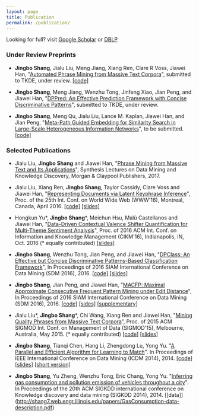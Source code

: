 ```yaml
---
layout: page
title: Publication
permalink: /publication/
---
```

Looking for full? visit [Google Scholar](https://scholar.google.com/citations?user=0SkFI4MAAAAJ&hl=en) or [DBLP](http://dblp.uni-trier.de/pers/hd/s/Shang:Jingbo)

### Under Review Preprints

*   **Jingbo Shang**, Jialu Liu, Meng Jiang, Xiang Ren, Clare R Voss, Jiawei Han, "[Automated Phrase Mining from Massive Text Corpora](https://arxiv.org/abs/1702.04457)", submitted to TKDE, under review. [[code]](https://github.com/shangjingbo1226/AutoPhrase)

*   **Jingbo Shang**, Meng Jiang, Wenzhu Tong, Jinfeng Xiao, Jian Peng, and Jiawei Han, "[DPPred: An Effective Prediction Framework with Concise Discriminative Patterns](https://arxiv.org/abs/1610.09778)", submitted to TKDE, under review.

*   **Jingbo Shang**, Meng Qu, Jialu Liu, Lance M. Kaplan, Jiawei Han, and Jian Peng, "[Meta-Path Guided Embedding for Similarity Search in Large-Scale Heterogeneous Information Networks](https://arxiv.org/abs/1610.09769)", to be submitted. [[code]](https://github.com/shangjingbo1226/ESim)

### Selected Publications

*   Jialu Liu, **Jingbo Shang** and Jiawei Han, "[Phrase Mining from Massive Text and Its Applications](http://www.morganclaypool.com/doi/abs/10.2200/S00759ED1V01Y201702DMK013)", Synthesis Lectures on Data Mining and Knowledge Discovery, Morgan & Claypool Publishers, 2017.

*   Jialu Liu, Xiang Ren, **Jingbo Shang**, Taylor Cassidy, Clare Voss and Jiawei Han, "[Representing Documents via Latent Keyphrase Inference](http://shang7.web.engr.illinois.edu/paper/www2016-liu.pdf)", Proc. of the 25th Int. Conf. on World Wide Web (WWW'16), Montreal, Canada, April 2016. [[code]](https://github.com/remenberl/Latent-Keyphrase-Inference) [[slides]](http://shang7.web.engr.illinois.edu/paper/www2016-liu-slides.pdf)

*   Hongkun Yu\*, **Jingbo Shang**\*, Meichun Hsu, Malú Castellanos and Jiawei Han, "[Data-Driven Contextual Valence Shifter Quantification for Multi-Theme Sentiment Analysis](http://shang7.web.engr.illinois.edu/papers/MTSA.pdf)", Proc. of 2016 ACM Int. Conf. on Information and Knowledge Management (CIKM'16), Indianapolis, IN, Oct. 2016 (\* equally contributed) [[slides]](http://shang7.web.engr.illinois.edu/slides/MTSA-slides.pdf)

*   **Jingbo Shang**, Wenzhu Tong, Jian Peng, and Jiawei Han, "[DPClass: An Effective but Concise Discriminative Patterns-Based Classification Framework](http://shang7.web.engr.illinois.edu/papers/DPClass.pdf)", In Proceedings of 2016 SIAM International Conference on Data Mining (SDM 2016), 2016. [[code]](https://github.com/shangjingbo1226/DPClass) [[slides]](http://shang7.web.engr.illinois.edu/slides/SDM16-DPClass.pdf)

*   **Jingbo Shang**, Jian Peng, and Jiawei Han, "[MACFP: Maximal Approximate Consecutive Frequent Pattern Mining under Edit Distance](http://shang7.web.engr.illinois.edu/papers/MACFP.pdf)", In Proceedings of 2016 SIAM International Conference on Data Mining (SDM 2016), 2016. [[code]](https://github.com/shangjingbo1226/MACFP) [[sides]](http://shang7.web.engr.illinois.edu/slides/SDM16-MACFP.pdf) [[supplementary]](http://shang7.web.engr.illinois.edu/papers/MACFP-Supplementary.pdf)

*   Jialu Liu\*, **Jingbo Shang**\*, Chi Wang, Xiang Ren and Jiawei Han, "[Mining Quality Phrases from Massive Text Corpora](http://jialu.cs.illinois.edu/paper/sigmod2015-liu.pdf)”, Proc. of 2015 ACM SIGMOD Int. Conf. on Management of Data (SIGMOD'15), Melbourne, Australia, May 2015. (\* equally contributed) [[code]]() [[slides]](http://jialu.cs.illinois.edu/paper/sigmod2015-liu-slides.pdf)

*   **Jingbo Shang**, Tianqi Chen, Hang Li, Zhengdong Lu, Yong Yu. "[A Parallel and Efficient Algorithm for Learning to Match](https://arxiv.org/abs/1410.6414)". In Proceedings of IEEE International Conference on Data Mining (ICDM 2014), 2014. [[code]](https://github.com/shangjingbo1226/PL2M) [[slides]](http://shang7.web.engr.illinois.edu/slides/pl2match-slides.pdf) [[short version]](http://shang7.web.engr.illinois.edu/papers/pl2match.pdf)

*   **Jingbo Shang**, Yu Zheng, Wenzhu Tong, Eric Chang, Yong Yu. "[Inferring gas consumption and pollution emission of vehicles throughout a city](http://shang7.web.engr.illinois.edu/papers/GasConsumption.pdf)". In Proceedings of the 20th ACM SIGKDD international conference on Knowledge discovery and data mining (SIGKDD 2014), 2014. [[data]] (http://shang7.web.engr.illinois.edu/papers/GasConsumption-data-description.pdf)